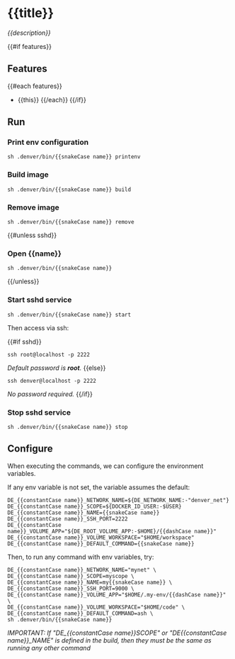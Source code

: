 # {{title}}

_{{description}}_

{{#if features}}
## Features

{{#each features}}
- {{this}}
{{/each}}
{{/if}}

## Run

### Print env configuration

```shell
sh .denver/bin/{{snakeCase name}} printenv
```

### Build image

```shell
sh .denver/bin/{{snakeCase name}} build
```

### Remove image

```shell
sh .denver/bin/{{snakeCase name}} remove
```

{{#unless sshd}}
### Open {{name}}

```shell
sh .denver/bin/{{snakeCase name}}
```
{{/unless}}

### Start sshd service

```shell
sh .denver/bin/{{snakeCase name}} start
```

Then access via ssh:

{{#if sshd}}
```shell
ssh root@localhost -p 2222
```

_Default password is **root**._
{{else}}
```shell
ssh denver@localhost -p 2222
```

_No password required._
{{/if}}

### Stop sshd service

```shell
sh .denver/bin/{{snakeCase name}} stop
```

## Configure

When executing the commands, we can configure the environment variables.

If any env variable is not set, the variable assumes the default:

```shell
DE_{{constantCase name}}_NETWORK_NAME=${DE_NETWORK_NAME:-"denver_net"}
DE_{{constantCase name}}_SCOPE=${DOCKER_ID_USER:-$USER}
DE_{{constantCase name}}_NAME={{snakeCase name}}
DE_{{constantCase name}}_SSH_PORT=2222
DE_{{constantCase name}}_VOLUME_APP="${DE_ROOT_VOLUME_APP:-$HOME}/{{dashCase name}}"
DE_{{constantCase name}}_VOLUME_WORKSPACE="$HOME/workspace"
DE_{{constantCase name}}_DEFAULT_COMMAND={{snakeCase name}}
```

Then, to run any command with env variables, try:

```shell
DE_{{constantCase name}}_NETWORK_NAME="mynet" \
DE_{{constantCase name}}_SCOPE=myscope \
DE_{{constantCase name}}_NAME=my{{snakeCase name}} \
DE_{{constantCase name}}_SSH_PORT=9000 \
DE_{{constantCase name}}_VOLUME_APP="$HOME/.my-env/{{dashCase name}}" \
DE_{{constantCase name}}_VOLUME_WORKSPACE="$HOME/code" \
DE_{{constantCase name}}_DEFAULT_COMMAND=ash \
sh .denver/bin/{{snakeCase name}}
```

*IMPORTANT: If "DE_{{constantCase name}}_SCOPE" or "DE_{{constantCase name}}_NAME" is defined
in the build, then they must be the same as running any other command*
